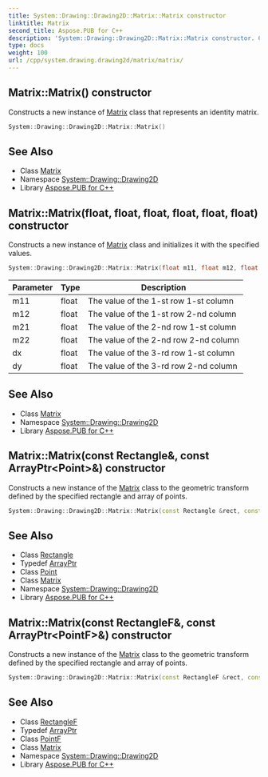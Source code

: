 ```yaml
---
title: System::Drawing::Drawing2D::Matrix::Matrix constructor
linktitle: Matrix
second_title: Aspose.PUB for C++
description: 'System::Drawing::Drawing2D::Matrix::Matrix constructor. Constructs a new instance of Matrix class that represents an identity matrix in C++.'
type: docs
weight: 100
url: /cpp/system.drawing.drawing2d/matrix/matrix/
---
```

## Matrix::Matrix() constructor


Constructs a new instance of [Matrix](../) class that represents an identity matrix.

```cpp
System::Drawing::Drawing2D::Matrix::Matrix()
```

## See Also

* Class [Matrix](../)
* Namespace [System::Drawing::Drawing2D](../../)
* Library [Aspose.PUB for C++](../../../)
## Matrix::Matrix(float, float, float, float, float, float) constructor


Constructs a new instance of [Matrix](../) class and initializes it with the specified values.

```cpp
System::Drawing::Drawing2D::Matrix::Matrix(float m11, float m12, float m21, float m22, float dx, float dy)
```


| Parameter | Type | Description |
| --- | --- | --- |
| m11 | float | The value of the 1-st row 1-st column |
| m12 | float | The value of the 1-st row 2-nd column |
| m21 | float | The value of the 2-nd row 1-st column |
| m22 | float | The value of the 2-nd row 2-nd column |
| dx | float | The value of the 3-rd row 1-st column |
| dy | float | The value of the 3-rd row 2-nd column |

## See Also

* Class [Matrix](../)
* Namespace [System::Drawing::Drawing2D](../../)
* Library [Aspose.PUB for C++](../../../)
## Matrix::Matrix(const Rectangle\&, const ArrayPtr\<Point\>\&) constructor


Constructs a new instance of the [Matrix](../) class to the geometric transform defined by the specified rectangle and array of points.

```cpp
System::Drawing::Drawing2D::Matrix::Matrix(const Rectangle &rect, const ArrayPtr<Point> &plgpts)
```

## See Also

* Class [Rectangle](../../../system.drawing/rectangle/)
* Typedef [ArrayPtr](../../../system/arrayptr/)
* Class [Point](../../../system.drawing/point/)
* Class [Matrix](../)
* Namespace [System::Drawing::Drawing2D](../../)
* Library [Aspose.PUB for C++](../../../)
## Matrix::Matrix(const RectangleF\&, const ArrayPtr\<PointF\>\&) constructor


Constructs a new instance of the [Matrix](../) class to the geometric transform defined by the specified rectangle and array of points.

```cpp
System::Drawing::Drawing2D::Matrix::Matrix(const RectangleF &rect, const ArrayPtr<PointF> &plgpts)
```

## See Also

* Class [RectangleF](../../../system.drawing/rectanglef/)
* Typedef [ArrayPtr](../../../system/arrayptr/)
* Class [PointF](../../../system.drawing/pointf/)
* Class [Matrix](../)
* Namespace [System::Drawing::Drawing2D](../../)
* Library [Aspose.PUB for C++](../../../)
